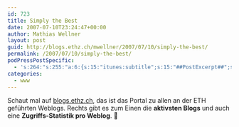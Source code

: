 ```yaml
---
id: 723
title: Simply the Best
date: 2007-07-10T23:24:47+00:00
author: Mathias Wellner
layout: post
guid: http://blogs.ethz.ch/mwellner/2007/07/10/simply-the-best/
permalink: /2007/07/10/simply-the-best/
podPressPostSpecific:
  - 's:264:"s:255:"a:6:{s:15:"itunes:subtitle";s:15:"##PostExcerpt##";s:14:"itunes:summary";s:15:"##PostExcerpt##";s:15:"itunes:keywords";s:17:"##WordPressCats##";s:13:"itunes:author";s:10:"##Global##";s:15:"itunes:explicit";s:7:"Default";s:12:"itunes:block";s:7:"Default";}";";'
categories:
  - www
---
```

Schaut mal auf [blogs.ethz.ch](http://blogs.ethz.ch), das ist das Portal zu allen an der ETH geführten Weblogs. Rechts gibt es zum Einen die **aktivsten Blogs** und auch eine **Zugriffs-Statistik pro Weblog**. 🙂